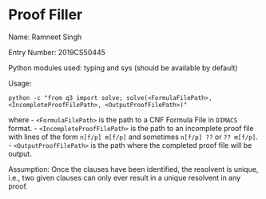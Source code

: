 # Proof Filler

Name: Ramneet Singh

Entry Number: 2019CS50445

Python modules used: typing and sys (should be available by default)

Usage:
```{.sh}
python -c "from q3 import solve; solve(<FormulaFilePath>, <IncompleteProofFilePath>, <OutputProofFilePath>)"
```

where
    - `<FormulaFilePath>` is the path to a CNF Formula File in `DIMACS` format.
    - `<IncompleteProofFilePath>` is the path to an incomplete proof file with lines of the form `n[f/p] m[f/p]` and sometimes `n[f/p] ??` or `?? m[f/p]`.
    - `<OutputProofFilePath>` is the path where the completed proof file will be output.

Assumption: Once the clauses have been identified, the resolvent is unique, i.e., two given clauses can only ever result in a unique resolvent in any proof.
